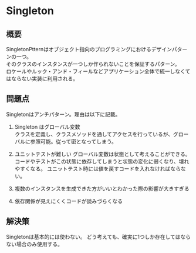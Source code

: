 # Singleton
## 概要
SingletonPtternはオブジェクト指向のプログラミングにおけるデザインパターンの一つ。  
そのクラスのインスタンスが一つしか作られないことを保証するパターン。  
ロケールやルック・アンド・フィールなどアプリケーション全体で統一しなくてはならない実装に利用される。

## 問題点
Singletonはアンチパターン。理由は以下に記載。
1. Singleton はグローバル変数  
クラスを定義し、クラスメソッドを通してアクセスを行っているが、グローバルに参照可能。従って密となってしまう。

2. ユニットテストが難しい
グローバル変数は状態として考えることができる。コードやテストがこの状態に依存してしまうと状態の変化に弱くなり、壊れやすくなる。
ユニットテスト時には値を戻すコードを入れなければならない。

3. 複数のインスタンスを生成できた方がいいとわかった際の影響が大きすぎる
4. 依存関係が見えにくくコードが読みづらくなる

## 解決策
Singletonは基本的には使わない。
どう考えても、確実に1つしか存在してはならない場合のみ使用する。